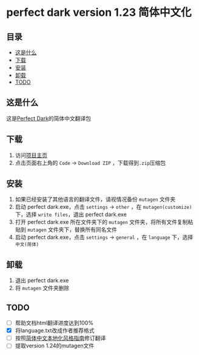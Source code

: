 ﻿# perfect dark version 1.23 简体中文化

## 目录

* [这是什么](#这是什么)
* [下载](#下载)
* [安装](#安装)
* [卸载](#卸载)
* [TODO](#TODO)

## 这是什么

这是[Perfect Dark](https://zh.wikipedia.org/zh-cn/Perfect_Dark)的简体中文翻译包

## 下载

1. 访问[项目主页](https://github.com/muirmok/mutagen)
2. 点击页面右上角的 `Code` -> `Download ZIP` ，下载得到`.zip`压缩包

## 安装

1. 如果已经安装了其他语言的翻译文件，请视情况备份 `mutagen` 文件夹
2. 启动 perfect dark.exe，点击 `settings` -> `other` ，在 `mutagen(customize)` 下，选择 `write files`，退出 perfect dark.exe
3. 打开 perfect dark.exe 所在文件夹下的  `mutagen` 文件夹，将所有文件复制粘贴到 `mutagen` 文件夹下，替换所有同名文件
4. 启动 perfect dark.exe，点击 `settings` -> `general` ，在 `language` 下，选择 `中文(简体)`

## 卸载

1. 退出 perfect dark.exe
2. 将 `mutagen` 文件夹删除

## TODO

- [ ] 帮助文档html翻译进度达到100%
- [x] 将language.txt改成作者推荐格式
- [ ] 按照[简体中文本地化风格指南](http://download.microsoft.com/download/4/c/a/4ca95933-3496-4793-9d77-a89b60a8312c/zho-chn-styleguide.pdf)修订翻译
- [ ] 提取version 1.24的mutagen文件

